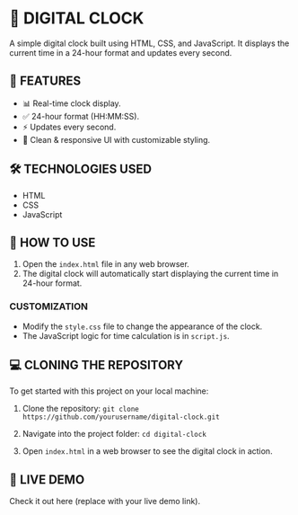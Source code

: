 # 🎯 DIGITAL CLOCK
A simple digital clock built using HTML, CSS, and JavaScript. It displays the current time in a 24-hour format and updates every second.

## 🚀 FEATURES
- 📊 Real-time clock display.
- ✅ 24-hour format (HH:MM:SS).
- ⚡ Updates every second.
- 🎨 Clean & responsive UI with customizable styling.

## 🛠️ TECHNOLOGIES USED
- HTML
- CSS
- JavaScript

## 🔧 HOW TO USE
1. Open the `index.html` file in any web browser.
2. The digital clock will automatically start displaying the current time in 24-hour format.

### **CUSTOMIZATION**
- Modify the `style.css` file to change the appearance of the clock.
- The JavaScript logic for time calculation is in `script.js`.

## 💻 CLONING THE REPOSITORY
To get started with this project on your local machine:

1. Clone the repository:
   `git clone https://github.com/yourusername/digital-clock.git`

2. Navigate into the project folder:
   `cd digital-clock`

3. Open `index.html` in a web browser to see the digital clock in action.

## 📌 LIVE DEMO
Check it out here (replace with your live demo link).


